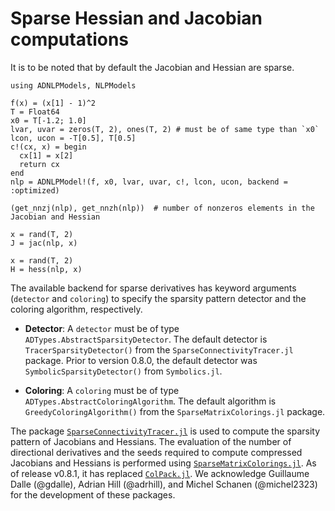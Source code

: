 # Sparse Hessian and Jacobian computations

It is to be noted that by default the Jacobian and Hessian are sparse.

```@example ex1
using ADNLPModels, NLPModels

f(x) = (x[1] - 1)^2
T = Float64
x0 = T[-1.2; 1.0]
lvar, uvar = zeros(T, 2), ones(T, 2) # must be of same type than `x0`
lcon, ucon = -T[0.5], T[0.5]
c!(cx, x) = begin
  cx[1] = x[2]
  return cx
end
nlp = ADNLPModel!(f, x0, lvar, uvar, c!, lcon, ucon, backend = :optimized)
```

```@example ex1
(get_nnzj(nlp), get_nnzh(nlp))  # number of nonzeros elements in the Jacobian and Hessian
```

```@example ex1
x = rand(T, 2)
J = jac(nlp, x)
```

```@example ex1
x = rand(T, 2)
H = hess(nlp, x)
```

The available backend for sparse derivatives has keyword arguments (`detector` and `coloring`) to specify the sparsity pattern detector and the coloring algorithm, respectively.

- **Detector**: A `detector` must be of type `ADTypes.AbstractSparsityDetector`. The default detector is `TracerSparsityDetector()` from the `SparseConnectivityTracer.jl` package.
Prior to version 0.8.0, the default detector was `SymbolicSparsityDetector()` from `Symbolics.jl`.

- **Coloring**: A `coloring` must be of type `ADTypes.AbstractColoringAlgorithm`.
The default algorithm is `GreedyColoringAlgorithm()` from the `SparseMatrixColorings.jl` package.

The package [`SparseConnectivityTracer.jl`](https://github.com/adrhill/SparseConnectivityTracer.jl) is used to compute the sparsity pattern of Jacobians and Hessians.
The evaluation of the number of directional derivatives and the seeds required to compute compressed Jacobians and Hessians is performed using [`SparseMatrixColorings.jl`](https://github.com/gdalle/SparseMatrixColorings.jl).
As of release v0.8.1, it has replaced [`ColPack.jl`](https://github.com/exanauts/ColPack.jl).
We acknowledge Guillaume Dalle (@gdalle), Adrian Hill (@adrhill), and Michel Schanen (@michel2323) for the development of these packages.
